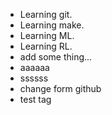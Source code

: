 - Learning git.
- Learning make.
- Learning ML.
- Learning RL.
- add some thing...
- aaaaaa
- ssssss
- change form github
- test tag
